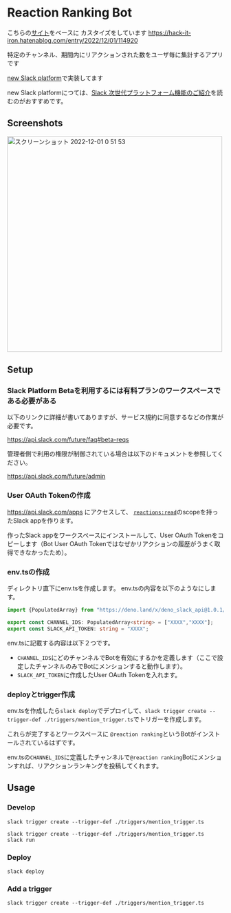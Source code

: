 # Reaction Ranking Bot

こちらの[サイト](https://github.com/operando/slack-deno-reaction-ranking)をベースに
カスタイズをしています
https://hack-it-iron.hatenablog.com/entry/2022/12/01/114920

特定のチャンネル、期間内にリアクションされた数をユーザ毎に集計するアプリです

[new Slack platform](https://api.slack.com/future)で実装してます

new Slack platformにつては、[Slack 次世代プラットフォーム機能のご紹介](https://qiita.com/seratch/items/ecc16b845483c9d6f9e1)を読むのがおすすめです。

## Screenshots

<img width="500" alt="スクリーンショット 2022-12-01 0 51 53" src="https://user-images.githubusercontent.com/2127716/204845022-65923679-8e7b-4ebc-a99b-c8f71054e736.png">


## Setup

### Slack Platform Betaを利用するには有料プランのワークスペースである必要がある

以下のリンクに詳細が書いてありますが、サービス規約に同意するなどの作業が必要です。

https://api.slack.com/future/faq#beta-reqs

管理者側で利用の権限が制御されている場合は以下のドキュメントを参照してください。

https://api.slack.com/future/admin


### User OAuth Tokenの作成

https://api.slack.com/apps にアクセスして、 [`reactions:read`](https://api.slack.com/scopes/reactions:read)のscopeを持ったSlack appを作ります。

作ったSlack appをワークスペースにインストールして、User OAuth Tokenをコピーします（Bot User OAuth Tokenではなぜかリアクションの履歴がうまく取得できなかったため）。

### env.tsの作成

ディレクトリ直下にenv.tsを作成します。 env.tsの内容を以下のようなにします。

```typescript
import {PopulatedArray} from "https://deno.land/x/deno_slack_api@1.0.1/type-helpers.ts";

export const CHANNEL_IDS: PopulatedArray<string> = ["XXXX","XXXX"];
export const SLACK_API_TOKEN: string = "XXXX";
```

env.tsに記載する内容は以下２つです。
- `CHANNEL_IDS`にどのチャンネルでBotを有効にするかを定義します（ここで設定したチャンネルのみでBotにメンションすると動作します）。
- `SLACK_API_TOKEN`に作成したUser OAuth Tokenを入れます。



### deployとtrigger作成

env.tsを作成したら`slack deploy`でデプロイして、`slack trigger create --trigger-def ./triggers/mention_trigger.ts`でトリガーを作成します。

これらが完了するとワークスペースに `@reaction ranking`というBotがインストールされているはずです。

env.tsの`CHANNEL_IDS`に定義したチャンネルで`@reaction ranking`Botにメンションすれば、リアクションランキングを投稿してくれます。


## Usage

### Develop
```shell
slack trigger create --trigger-def ./triggers/mention_trigger.ts
```
```shell
slack trigger create --trigger-def ./triggers/mention_trigger.ts
slack run
```

### Deploy

```shell
slack deploy
```

### Add a trigger

```shell
slack trigger create --trigger-def ./triggers/mention_trigger.ts
```
